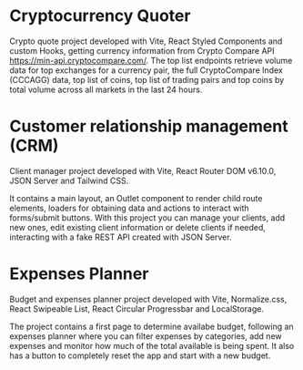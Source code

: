 # Cryptocurrency Quoter

Crypto quote project developed with Vite, React Styled Components and custom Hooks, getting currency information from Crypto Compare API https://min-api.cryptocompare.com/. The top list endpoints retrieve volume data for top exchanges for a currency pair, the full CryptoCompare Index (CCCAGG) data, top list of coins, top list of trading pairs and top coins by total volume across all markets in the last 24 hours.

# Customer relationship management (CRM)

Client manager project developed with Vite, React Router DOM v6.10.0, JSON Server and Tailwind CSS.

It contains a main layout, an Outlet component to render child route elements, loaders for obtaining data and actions to interact with forms/submit buttons. With this project you can manage your clients, add new ones, edit existing client information or delete clients if needed, interacting with a fake REST API created with JSON Server.

# Expenses Planner

Budget and expenses planner project developed with Vite, Normalize.css, React Swipeable List, React Circular Progressbar and LocalStorage.

The project contains a first page to determine availabe budget, following an expenses planner where you can filter expenses by categories, add new expenses and monitor how much of the total available is being spent. It also has a button to completely reset the app and start with a new budget.
